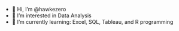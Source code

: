 - 👋 Hi, I’m @hawkezero
- 👀 I’m interested in Data Analysis
- 🌱 I’m currently learning: Excel, SQL, Tableau, and R programming

<!---
hawkezero/hawkezero is a ✨ special ✨ repository because its `README.md` (this file) appears on your GitHub profile.
You can click the Preview link to take a look at your changes.
--->
